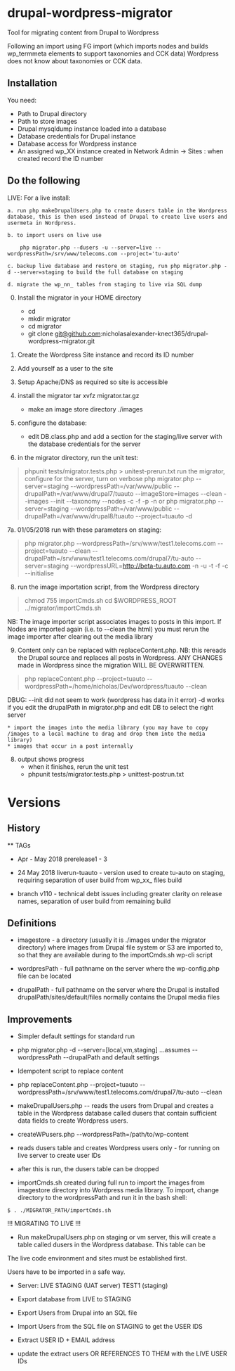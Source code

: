 # drupal-wordpress-migrator

Tool for migrating content from Drupal to Wordpress

Following an import using FG import (which imports nodes and builds wp_termmeta elements to support taxonomies and CCK data) Wordpress does not know about taxonomies or CCK data.  

## Installation

You need: 
* Path to Drupal directory 
* Path to store images
* Drupal mysqldump instance loaded into a database
* Database credentials for Drupal instance 
* Database access for Wordpress instance
* An assigned wp_XX instance created in Network Admin -> Sites : when created record the ID number 

## Do the following

LIVE:  For a live install:

	a. run php makeDrupalUsers.php to create dusers table in the Wordpress database, this is then used instead of Drupal to create live users and usermeta in Wordpress.

	b. to import users on live use 

		php migrator.php --dusers -u --server=live --wordpressPath=/srv/www/telecoms.com --project='tu-auto'

	c. backup live database and restore on staging, run php migrator.php -d --server=staging to build the full database on staging

	d. migrate the wp_nn_ tables from staging to live via SQL dump

0. Install the migrator in your HOME directory
	* cd 
	* mkdir migrator
	* cd migrator
	* git clone git@github.com:nicholasalexander-knect365/drupal-wordpress-migrator.git

1. Create the Wordpress Site instance and record its ID number

2. Add yourself as a user to the site

3. Setup Apache/DNS as required so site is accessible

4. install the migrator tar xvfz migrator.tar.gz
	* make an image store directory ./images

6. configure the database: 
	* edit DB.class.php and add a section for the staging/live server with the database credentials for the server
 
7. in the migrator directory, run the unit test:
>	phpunit tests/migrator.tests.php > unitest-prerun.txt
>	run the migrator, configure for the server, turn on verbose
>	php migrator.php --server=staging --wordpressPath=/var/www/public --drupalPath=/var/www/drupal7/tuauto --imageStore=images --clean --images --init --taxonomy --nodes -c -f -p -n
	or
>	php migrator.php --server=staging --wordpressPath=/var/www/public --drupalPath=/var/www/drupal8/tuauto --project=tuauto -d

7a. 01/05/2018 run with these parameters on staging:

>	php migrator.php --wordpressPath=/srv/www/test1.telecoms.com --project=tuauto --clean --drupalPath=/srv/www/test1.telecoms.com/drupal7/tu-auto --server=staging --wordpressURL=http://beta-tu.auto.com -n -u -t -f -c --initialise

8. run the image importation script, from the Wordpress directory
>	chmod 755 importCmds.sh
>	cd $WORDPRESS_ROOT
>	../migrator/importCmds.sh

NB: The image importer script associates images to posts in this import.  If Nodes are imported again (i.e. to --clean the html) you must rerun the image importer after clearing out the media library

9. Content only can be replaced with replaceContent.php.  NB: this rereads the Drupal source and replaces all posts in Wordpress.  ANY CHANGES made in Wordpress since the migration WILL BE OVERWRITTEN.

>	php replaceContent.php --project=tuauto --wordpressPath=/home/nicholas/Dev/wordpress/tuauto --clean


DBUG: --init did not seem to work (wordpress has data in it error)
      -d works if you edit the drupalPath in migrator.php and edit DB to select the right server

	* import the images into the media library (you may have to copy /images to a local machine to drag and drop them into the media library)
	* images that occur in a post internally

8. output shows progress
	* when it finishes, rerun the unit test
	* phpunit tests/migrator.tests.php > unittest-postrun.txt

# Versions 
## History
** TAGs
* Apr - May 2018 prerelease1 - 3

* 24 May 2018  liverun-tuauto - version used to create tu-auto on staging, requiring separation of user build from wp_xx_ files build

* branch v110 - technical debt issues including greater clarity on release names, separation of user build from remaining build

## Definitions

* imagestore - a directory (usually it is ./images under the migrator directory) where images from Drupal file system or S3 are imported to, so that they are available during to the importCmds.sh wp-cli script

* wordpresPath - full pathname on the server where the wp-config.php file can be located

* drupalPath - full pathname on the server where the Drupal is installed drupalPath/sites/default/files normally contains the Drupal media files

## Improvements

* Simpler default settings for standard run
* php migrator.php -d --server=[local,vm,staging] ...assumes --wordpressPath --drupalPath and default settings 

* Idempotent script to replace content 
* php replaceContent.php --project=tuauto --wordpressPath=/srv/www/test1.telecoms.com/drupal7/tu-auto --clean

* makeDrupalUsers.php -- reads the users from Drupal and creates a table in the Wordpress database called dusers that contain sufficient data fields to create Wordpress users.

* createWPusers.php --wordpressPath=/path/to/wp-content 
* reads dusers table and creates Wordpress users only - for running on live server to create user IDs
* after this is run, the dusers table can be dropped

* importCmds.sh created during full run to import the images from imagestore directory into Wordpress media library.  To import, change directory to the wordpressPath and run it in the bash shell:

`$ . ./MIGRATOR_PATH/importCmds.sh`


!!! MIGRATING TO LIVE !!!

* Run makeDrupalUsers.php on staging or vm server, this will create a table called dusers in the Wordpress database.  This table can be 

The live code environment and sites must be established first.

Users have to be imported in a safe way.  

* Server: LIVE STAGING (UAT server) TEST1 (staging)

* Export database from LIVE to STAGING
* Export Users from Drupal into an SQL file 
* Import Users from the SQL file on STAGING to get the USER IDS
* Extract USER ID + EMAIL address 
* update the extract users OR REFERENCES TO THEM with the LIVE USER IDs

